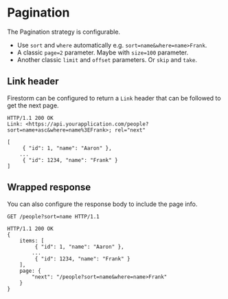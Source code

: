 # Pagination

The Pagination strategy is configurable.

- Use `sort` and `where` automatically e.g. `sort=name&where=name>Frank`.
- A classic `page=2` parameter. Maybe with `size=100` parameter.
- Another classic `limit` and `offset` parameters. Or `skip` and `take`.

## Link header

Firestorm can be configured to return a `Link` header that can be followed to get the next page.

```http
HTTP/1.1 200 OK
Link: <https://api.yourapplication.com/people?sort=name+asc&where=name%3EFrank>; rel="next"

[
	 { "id": 1, "name": "Aaron" },
	...
	 { "id": 1234, "name": "Frank" }
]
```

## Wrapped response

You can also configure the response body to include the page info.

```http
GET /people?sort=name HTTP/1.1

HTTP/1.1 200 OK
{
    items: [
         { "id": 1, "name": "Aaron" },
        ...
         { "id": 1234, "name": "Frank" }
    ],
    page: {
        "next": "/people?sort=name&where=name>Frank"
    }
}
```